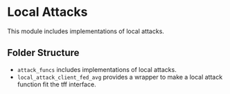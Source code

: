 # Local Attacks

This module includes implementations of local attacks.

## Folder Structure

* `attack_funcs` includes implementations of local attacks.
* `local_attack_client_fed_avg` provides a wrapper to make a local attack function fit the tff interface.